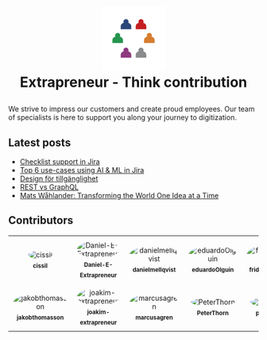 <br />
<h1>
<p align="center">
  <img src="images/extrapreneur-logo.png" alt="Logo" width="128" height="128">
  <br>Extrapreneur - Think contribution
</h1>
</p>

<!-- START_ABOUT_SECTION -->

We strive to impress our customers and create proud employees. Our team of specialists is here to support you along your journey to digitization.

<!-- END_ABOUT_SECTION -->

## Latest posts

<!-- START_POSTS_SECTION -->

- [Checklist support in Jira](https://www.extrapreneur.se/blog/restvsgraphql-bypdz-cdtzs)
- [Top 6 use-cases using AI & ML in Jira](https://www.extrapreneur.se/blog/restvsgraphql-bypdz)
- [Design för tillgänglighet](https://www.extrapreneur.se/blog/design-fr-tillgnglighet)
- [REST vs GraphQL](https://www.extrapreneur.se/blog/restvsgraphql)
- [Mats Wåhlander: Transforming the World One Idea at a Time](https://www.extrapreneur.se/blog/mats-wahlander)

<!-- END_POSTS_SECTION -->

<!-- START_CONTRIBUTORS_SECTION -->

## Contributors

<table style="width: 100%; border-collapse: collapse;">
      <tr><td align="center" style="padding: 10px;">
              <a href="https://github.com/cissil" style="text-decoration: none; color: inherit;">
                <img src="https://avatars.githubusercontent.com/u/113510893?v=4" width="80" height="80" alt="cissil" style="border-radius: 50%;"/>
                <br />
                <sub><b>cissil</b></sub>
              </a>
            </td><td align="center" style="padding: 10px;">
              <a href="https://github.com/Daniel-E-Extrapreneur" style="text-decoration: none; color: inherit;">
                <img src="https://avatars.githubusercontent.com/u/147716481?v=4" width="80" height="80" alt="Daniel-E-Extrapreneur" style="border-radius: 50%;"/>
                <br />
                <sub><b>Daniel-E-Extrapreneur</b></sub>
              </a>
            </td><td align="center" style="padding: 10px;">
              <a href="https://github.com/danielmellqvist" style="text-decoration: none; color: inherit;">
                <img src="https://avatars.githubusercontent.com/u/62037846?v=4" width="80" height="80" alt="danielmellqvist" style="border-radius: 50%;"/>
                <br />
                <sub><b>danielmellqvist</b></sub>
              </a>
            </td><td align="center" style="padding: 10px;">
              <a href="https://github.com/eduardoOlguin" style="text-decoration: none; color: inherit;">
                <img src="https://avatars.githubusercontent.com/u/82803973?v=4" width="80" height="80" alt="eduardoOlguin" style="border-radius: 50%;"/>
                <br />
                <sub><b>eduardoOlguin</b></sub>
              </a>
            </td><td align="center" style="padding: 10px;">
              <a href="https://github.com/fridisbredis" style="text-decoration: none; color: inherit;">
                <img src="https://avatars.githubusercontent.com/u/199598746?v=4" width="80" height="80" alt="fridisbredis" style="border-radius: 50%;"/>
                <br />
                <sub><b>fridisbredis</b></sub>
              </a>
            </td><td align="center" style="padding: 10px;">
              <a href="https://github.com/Gattanjo-Extrapreneur" style="text-decoration: none; color: inherit;">
                <img src="https://avatars.githubusercontent.com/u/127220831?v=4" width="80" height="80" alt="Gattanjo-Extrapreneur" style="border-radius: 50%;"/>
                <br />
                <sub><b>Gattanjo-Extrapreneur</b></sub>
              </a>
            </td></tr>
<tr><td align="center" style="padding: 10px;">
              <a href="https://github.com/jakobthomasson" style="text-decoration: none; color: inherit;">
                <img src="https://avatars.githubusercontent.com/u/117156357?v=4" width="80" height="80" alt="jakobthomasson" style="border-radius: 50%;"/>
                <br />
                <sub><b>jakobthomasson</b></sub>
              </a>
            </td><td align="center" style="padding: 10px;">
              <a href="https://github.com/joakim-extrapreneur" style="text-decoration: none; color: inherit;">
                <img src="https://avatars.githubusercontent.com/u/145453063?v=4" width="80" height="80" alt="joakim-extrapreneur" style="border-radius: 50%;"/>
                <br />
                <sub><b>joakim-extrapreneur</b></sub>
              </a>
            </td><td align="center" style="padding: 10px;">
              <a href="https://github.com/marcusagren" style="text-decoration: none; color: inherit;">
                <img src="https://avatars.githubusercontent.com/u/14345027?v=4" width="80" height="80" alt="marcusagren" style="border-radius: 50%;"/>
                <br />
                <sub><b>marcusagren</b></sub>
              </a>
            </td><td align="center" style="padding: 10px;">
              <a href="https://github.com/PeterThorn" style="text-decoration: none; color: inherit;">
                <img src="https://avatars.githubusercontent.com/u/59649922?v=4" width="80" height="80" alt="PeterThorn" style="border-radius: 50%;"/>
                <br />
                <sub><b>PeterThorn</b></sub>
              </a>
            </td><td align="center" style="padding: 10px;">
              <a href="https://github.com/psilore" style="text-decoration: none; color: inherit;">
                <img src="https://avatars.githubusercontent.com/u/366256?v=4" width="80" height="80" alt="psilore" style="border-radius: 50%;"/>
                <br />
                <sub><b>psilore</b></sub>
              </a>
            </td><td align="center" style="padding: 10px;">
              <a href="https://github.com/zorg-bork" style="text-decoration: none; color: inherit;">
                <img src="https://avatars.githubusercontent.com/u/176931299?v=4" width="80" height="80" alt="zorg-bork" style="border-radius: 50%;"/>
                <br />
                <sub><b>zorg-bork</b></sub>
              </a>
            </td></tr>
    </table>

<!-- END_CONTRIBUTORS_SECTION -->